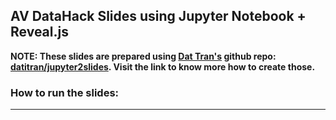 ## AV DataHack Slides using Jupyter Notebook + Reveal.js

__NOTE: These slides are prepared using [Dat Tran's](http://www.dat-tran.com/) github repo: [datitran/jupyter2slides](https://github.com/datitran/jupyter2slides). Visit the link to know more how to create those.__

### How to run the slides:
***

